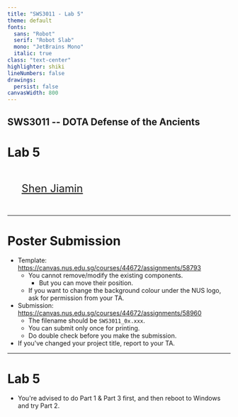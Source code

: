 ```yaml
---
title: "SWS3011 - Lab 5"
theme: default
fonts:
  sans: "Robot"
  serif: "Robot Slab"
  mono: "JetBrains Mono"
  italic: true
class: "text-center"
highlighter: shiki
lineNumbers: false
drawings:
  persist: false
canvasWidth: 800
---
```


## SWS3011 -- DOTA Defense of the Ancients

# Lab 5

<div style="font-size: 1.5rem; padding: 2rem;">
<a href="mailto:shen_jiamin@u.nus.edu">Shen Jiamin</a>
</div>

---

# Poster Submission

- Template: https://canvas.nus.edu.sg/courses/44672/assignments/58793
  - You cannot remove/modify the existing components.
    - But you can move their position.
  - If you want to change the background colour under the NUS logo, ask for permission from your TA.
- Submission: https://canvas.nus.edu.sg/courses/44672/assignments/58960
  - The filename should be `SWS3011_0x.xxx`.
  - You can submit only once for printing.
  - Do double check before you make the submission.
- If you've changed your project title, report to your TA.

---

# Lab 5

- You're advised to do Part 1 & Part 3 first, and then reboot to Windows and try Part 2.
